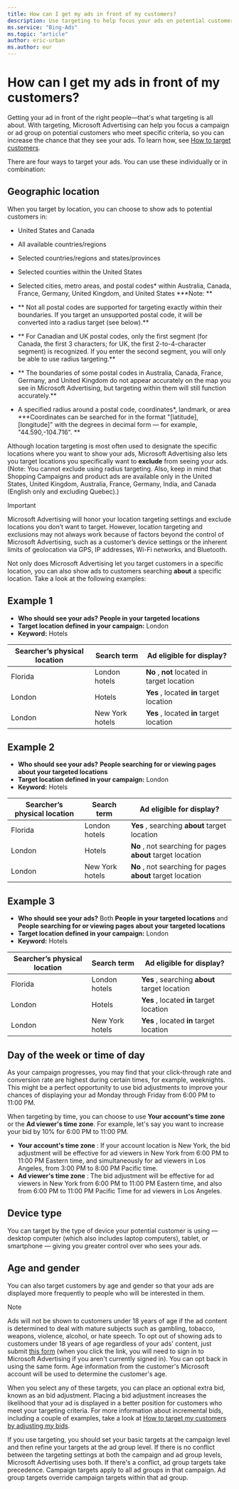 ```yaml
---
title: How can I get my ads in front of my customers?
description: Use targeting to help focus your ads on potential customers who meet specific criteria (such as location or age), increasing the chance that they see your ads.
ms.service: "Bing-Ads"
ms.topic: "article"
author: eric-urban
ms.author: eur
---
```


# How can I get my ads in front of my customers?

Getting your ad in front of the right people—that's what targeting is all about. With targeting, Microsoft Advertising can help you focus a campaign or ad group on potential customers who meet specific criteria, so you can increase the chance that they see your ads. To learn how, see [How to target customers](./hlp_BA_PROC_TargetingAgeGender.md).

There are four ways to target your ads. You can use these individually or in combination:

## Geographic location
When you target by location, you can choose to show ads to potential customers in:

- United States and Canada
- All available countries/regions
- Selected countries/regions and states/provinces
- Selected counties within the United States
- Selected cities, metro areas, and postal codes\* within Australia, Canada, France, Germany, United Kingdom, and United States
**\*Note:	**
- **	Not all postal codes are supported for targeting exactly within their boundaries. If you target an unsupported postal code, it will be converted into a radius target (see below).**
- **	For Canadian and UK postal codes, only the first segment (for Canada, the first 3 characters; for UK, the first 2-to-4-character segment) is recognized. If you enter the second segment, you will only be able to use radius targeting.**
- **	The boundaries of some postal codes in Australia, Canada, France, Germany, and United Kingdom do not appear accurately on the map you see in Microsoft Advertising, but targeting within them will still function accurately.**

- A specified radius around a postal code, coordinates\*, landmark, or area
**\*Coordinates can be searched for in the format "[latitude], [longitude]" with the degrees in decimal form — for example, "44.590,-104.716". **

Although location targeting is most often used to designate the specific locations where you want to show your ads, Microsoft Advertising also lets you target locations you specifically want to **exclude** from seeing your ads. (Note: You cannot exclude using radius targeting. Also, keep in mind that Shopping Campaigns and product ads are available only in the United States, United Kingdom, Australia, France, Germany, India, and Canada (English only and excluding Quebec).)

> [!IMPORTANT]
> Microsoft Advertising will honor your location targeting settings and exclude locations you don’t want to target. However, location targeting and exclusions may not always work because of factors beyond the control of Microsoft Advertising, such as a customer’s device settings or the inherent limits of geolocation via GPS, IP addresses, Wi-Fi networks, and Bluetooth.

Not only does Microsoft Advertising let you target customers in a specific location, you can also show ads to customers searching **about** a specific location. Take a look at the following examples:

## Example 1

- **Who should see your ads?**             **People in your targeted locations**
- **Target location defined in your campaign:**  London
- **Keyword:**  Hotels

|Searcher’s physical location|Search term|Ad eligible for display?|
|---|---|---|
|Florida|London hotels|**No** , **not** located in target location|
|London|Hotels|**Yes** , located **in** target location|
|London|New York hotels|**Yes** , located **in** target location|

## Example 2

- **Who should see your ads?**             **People searching for or viewing pages about your targeted locations**
- **Target location defined in your campaign:**  London
- **Keyword:**  Hotels

|Searcher’s physical location|Search term|Ad eligible for display?|
|---|---|---|
|Florida|London hotels|**Yes** , searching **about** target location|
|London|Hotels|**No** , not searching for pages **about** target location|
|London|New York hotels|**No** , not searching for pages **about** target location|

## Example 3

- **Who should see your ads?**             Both **People in your targeted locations** and **People searching for or viewing pages about your targeted locations**
- **Target location defined in your campaign:**  London
- **Keyword:**  Hotels

|Searcher’s physical location|Search term|Ad eligible for display?|
|---|---|---|
|Florida|London hotels|**Yes** , searching **about** target location|
|London|Hotels|**Yes** , located **in** target location|
|London|New York hotels|**Yes** , located **in** target location|

## Day of the week or time of day
As your campaign progresses, you may find that your click-through rate and conversion rate are highest during certain times, for example, weeknights. This might be a perfect opportunity to use bid adjustments to improve your chances of displaying your ad Monday through Friday from 6:00 PM to 11:00 PM.

When targeting by time, you can choose to use **Your account's time zone** or the **Ad viewer's time zone**. For example, let's say you want to increase your bid by 10% for 6:00 PM to 11:00 PM.
- **Your account's time zone** : If your account location is New York, the bid adjustment will be effective for ad viewers in New York from 6:00 PM to 11:00 PM Eastern time, and simultaneously for ad viewers in Los Angeles, from 3:00 PM to 8:00 PM Pacific time.
- **Ad viewer's time zone** : The bid adjustment will be effective for ad viewers in New York from 6:00 PM to 11:00 PM Eastern time, and also from 6:00 PM to 11:00 PM Pacific Time for ad viewers in Los Angeles.

## Device type
You can target by the type of device your potential customer is using — desktop computer (which also includes laptop computers), tablet, or smartphone — giving you greater control over who sees your ads.

## Age and gender
You can also target customers by age and gender so that your ads are displayed more frequently to people who will be interested in them.

> [!NOTE]
> Ads will not be shown to customers under 18 years of age if the ad content is determined to deal with mature subjects such as gambling, tobacco, weapons, violence, alcohol, or hate speech.
> To opt out of showing ads to customers under 18 years of age regardless of your ads' content, just submit [this form](https://go.microsoft.com/fwlink?LinkId=875182) (when you click the link, you will need to sign in to Microsoft Advertising if you aren't currently signed in). You can opt back in using the same form.
> Age information from the customer's Microsoft account will be used to determine the customer's age.

When you select any of these targets, you can place an optional extra bid, known as an bid adjustment. Placing a bid adjustment increases the likelihood that your ad is displayed in a better position for customers who meet your targeting criteria. For more information about incremental bids, including a couple of examples, take a look at [How to target my customers by adjusting my bids](./hlp_BA_CONC_AboutAdvancedBidding.md).

If you use targeting, you should set your basic targets at the campaign level and then refine your targets at the ad group level. If there is no conflict between the targeting settings at both the campaign and ad group levels, Microsoft Advertising uses both. If there's a conflict, ad group targets take precedence. Campaign targets apply to all ad groups in that campaign. Ad group targets override campaign targets within that ad group.


